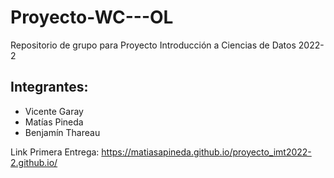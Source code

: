# Proyecto-WC---OL
Repositorio de grupo para Proyecto Introducción a Ciencias de Datos 2022-2

## Integrantes:
* Vicente Garay
* Matías Pineda
* Benjamín Thareau



Link Primera Entrega: https://matiasapineda.github.io/proyecto_imt2022-2.github.io/
